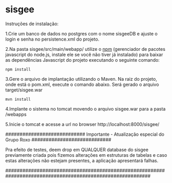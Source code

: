 ﻿# sisgee

Instruções de instalação:


1.Crie um banco de dados no postgres com o nome sisgeeDB e ajuste o login e senha no persistence.xml do projeto.

2.Na pasta sisgee/src/main/webapp/ utilize o [npm](https://nodejs.org/en/)  (gerenciador de pacotes javascript do node.js, instale ele se você não tiver já instalado) para baixar as dependências Javascript do projeto executando o seguinte comando:
```
npm install
```

3.Gere o arquivo de implantação utilizando o Maven. Na raiz do projeto, onde está o pom.xml, execute o comando abaixo. Será gerado o arquivo target/sisgee.war
```
mvn install
```

4.Implante o sistema no tomcat movendo o arquivo sisgee.war para a pasta <instalacao do tomcat>/webapps

5.Inicie o tomcat e acesse a url no browser http://localhost:8000/sisgee/

############################   Importante - Atualização especial do Grupo Roxo ############################

Pra efeito de testes, deem drop em QUALQUER database do sisgee previamente criada pois fizemos alterações em estruturas de tabelas e caso estas alterações não estejam presentes, a aplicação apresentará falhas.

###########################################################################################################
